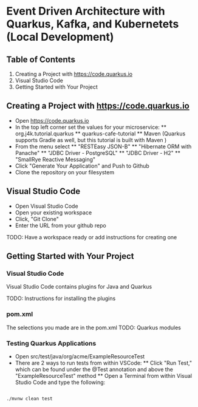 # Event Driven Architecture with Quarkus, Kafka, and Kubernetets (Local Development)

## Table of Contents

1. Creating a Project with https://code.quarkus.io
2. Visual Studio Code
3. Getting Started with Your Project

## Creating a Project with https://code.quarkus.io

* Open https://code.quarkus.io
* In the top left corner set the values for your microservice:
** org.j4k.tutorial.quarkus
** quarkus-cafe-tutorial
** Maven (Quarkus supports Gradle as well, but this tutorial is built with Maven )
* From the menu select 
** "RESTEasy JSON-B"
** "Hibernate ORM with Panache" 
** "JDBC Driver - PostgreSQL" 
** "JDBC Driver - H2"
** "SmallRye Reactive Messaging"
* Click "Generate Your Application" and Push to Github
* Clone the repository on your filesystem

## Visual Studio Code

* Open Visual Studio Code
* Open your existing workspace
* Click, "Git Clone"
* Enter the URL from your github repo

TODO: Have a workspace ready or add instructions for creating one

## Getting Started with Your Project

### Visual Studio Code

Visual Studio Code contains plugins for Java and Quarkus

TODO: Instructions for installing the plugins

### pom.xml

The selections you made are in the pom.xml
TODO: Quarkus modules

### Testing Quarkus Applications

* Open src/test/java/org/acme/ExampleResourceTest
* There are 2 ways to run tests from within VSCode:
** Click "Run Test," which can be found under the @Test annotation and above the "ExampleResourceTest" method
** Open a Terminal from within Visual Studio Code and type the following:
```shell

./mvnw clean test

```
 